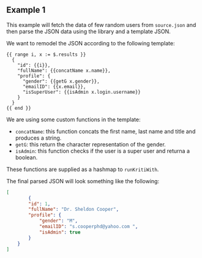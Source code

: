 ## Example 1
This example will fetch the data of few random users from `source.json` and then parse the JSON data using the library and a template JSON.

We want to remodel the JSON according to the following template:
``` TemplateJSON
{{ range i, x := $.results }}
  {
    "id": {{i}},
    "fullName": {{concatName x.name}},
    "profile": {
      "gender": {{getG x.gender}},
      "emailID": {{x.email}},
      "isSuperUser": {{isAdmin x.login.username}}
    }
  }
{{ end }}
```
We are using some custom functions in the template:
- `concatName`: this function concats the first name, last name and title and produces a string.
- `getG`: this return the character representation of the gender.
- `isAdmin`: this function checks if the user is a super user and returna a boolean.

These functions are supplied as a hashmap to `runKritiWith`.

The final parsed JSON will look something like the following:
``` JSON
[
        {
        "id": 1,
        "fullName": "Dr. Sheldon Cooper",
        "profile": {
            "gender": "M",
            "emailID": "s.cooperphd@yahoo.com ",
            "isAdmin": true
        }
    }
]
```